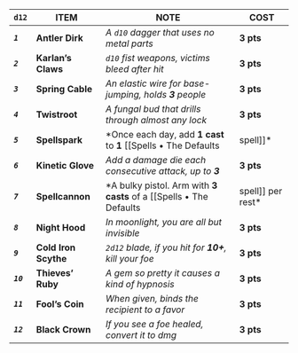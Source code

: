 
| `d12`      | ITEM             | NOTE                                                                   | COST      |
| ---------- | ---------------- | ---------------------------------------------------------------------- | --------- |
| ***`1`***  | **Antler Dirk**      | *A `d10` dagger that uses no metal parts*                              | **3 pts** |
| ***`2`***  | **Karlan’s Claws**   | *`d10` fist weapons, victims bleed after hit*                          | **3 pts** |
| ***`3`***  | **Spring Cable**     | *An elastic wire for base-jumping, holds **3** people*                 | **3 pts** |
| ***`4`***  | **Twistroot**        | *A fungal bud that drills through almost any lock*                     | **3 pts** |
| ***`5`***  | **Spellspark**       | *Once each day, add **1 cast** to **1** [[Spells • The Defaults|spell]]*             | **3 pts** |
| ***`6`***  | **Kinetic Glove**    | *Add a damage die each consecutive attack, up to **3***                | **3 pts** |
| ***`7`***  | **Spellcannon**      | *A bulky pistol. Arm with **3 casts** of a [[Spells • The Defaults|spell]] per rest* | **3 pts** |
| ***`8`***  | **Night Hood**       | *In moonlight, you are all but invisible*                              | **3 pts** |
| ***`9`***  | **Cold Iron Scythe** | *`2d12` blade, if you hit for **10+**, kill your foe*                  | **3 pts** |
| ***`10`*** | **Thieves’ Ruby**    | *A gem so pretty it causes a kind of hypnosis*                         | **3 pts** |
| ***`11`*** | **Fool’s Coin**      | *When given, binds the recipient to a favor*                           | **3 pts** |
| ***`12`*** | **Black Crown**      | *If you see a foe healed, convert it to dmg*                           | **3 pts** |
